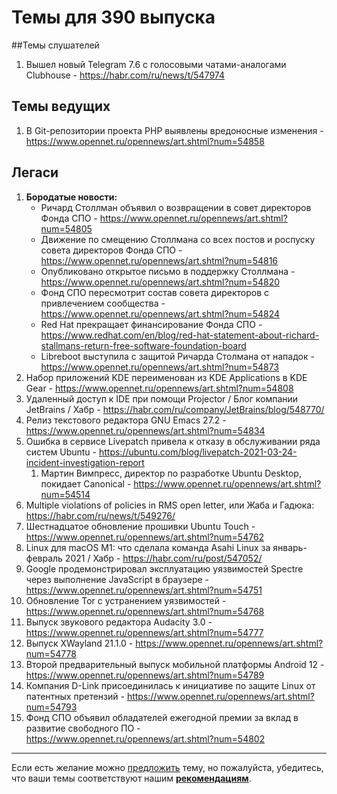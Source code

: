 # Темы для 390 выпуска

##Темы слушателей

1. Вышел новый Telegram 7.6 с голосовыми чатами-аналогами Clubhouse - https://habr.com/ru/news/t/547974

## Темы ведущих

1. В Git-репозитории проекта PHP выявлены вредоносные изменения - https://www.opennet.ru/opennews/art.shtml?num=54858

## Легаси

1. **Бородатые новости:**
    * Ричард Столлман объявил о возвращении в совет директоров Фонда СПО - https://www.opennet.ru/opennews/art.shtml?num=54805
    * Движение по смещению Столлмана со всех постов и роспуску совета директоров Фонда СПО - https://www.opennet.ru/opennews/art.shtml?num=54816
    * Опубликовано открытое письмо в поддержку Столлмана - https://www.opennet.ru/opennews/art.shtml?num=54820
    * Фонд СПО пересмотрит состав совета директоров с привлечением сообщества - https://www.opennet.ru/opennews/art.shtml?num=54824
    * Red Hat прекращает финансирование Фонда СПО - https://www.redhat.com/en/blog/red-hat-statement-about-richard-stallmans-return-free-software-foundation-board
    * Libreboot выступила с защитой Ричарда Столмана от нападок - https://www.opennet.ru/opennews/art.shtml?num=54873
1. Набор приложений KDE переименован из KDE Applications в KDE Gear - https://www.opennet.ru/opennews/art.shtml?num=54808
1. Удаленный доступ к IDE при помощи Projector / Блог компании JetBrains / Хабр - https://habr.com/ru/company/JetBrains/blog/548770/
1. Релиз текстового редактора GNU Emacs 27.2 - https://www.opennet.ru/opennews/art.shtml?num=54834
1. Ошибка в сервисе Livepatch привела к отказу в обслуживании ряда систем Ubuntu - https://ubuntu.com/blog/livepatch-2021-03-24-incident-investigation-report
   1. Мартин Вимпресс, директор по разработке Ubuntu Desktop, покидает Canonical - https://www.opennet.ru/opennews/art.shtml?num=54514
1. Multiple violations of policies in RMS open letter, или Жаба и Гадюка: https://habr.com/ru/news/t/549276/
1. Шестнадцатое обновление прошивки Ubuntu Touch - https://www.opennet.ru/opennews/art.shtml?num=54762
1. Linux для macOS M1: что сделала команда Asahi Linux за январь-февраль 2021 / Хабр - https://habr.com/ru/post/547052/
1. Google продемонстрировал эксплуатацию уязвимостей Spectre через выполнение JavaScript в браузере - https://www.opennet.ru/opennews/art.shtml?num=54751
1. Обновление Tor с устранением уязвимостей - https://www.opennet.ru/opennews/art.shtml?num=54768
1. Выпуск звукового редактора Audacity 3.0 - https://www.opennet.ru/opennews/art.shtml?num=54777
1. Выпуск XWayland 21.1.0 - https://www.opennet.ru/opennews/art.shtml?num=54778
1. Второй предварительный выпуск мобильной платформы Android 12 - https://www.opennet.ru/opennews/art.shtml?num=54789
1. Компания D-Link присоединилась к инициативе по защите Linux от патентных претензий - https://www.opennet.ru/opennews/art.shtml?num=54793
1. Фонд СПО объявил обладателей ежегодной премии за вклад в развитие свободного ПО - https://www.opennet.ru/opennews/art.shtml?num=54802

---

Если есть желание можно [предложить](themes_from_listeners.md) тему, но пожалуйста, убедитесь, что ваши темы соответствуют нашим **[рекомендациям](Recommendations_for_the_proposed_topics.md)**.


